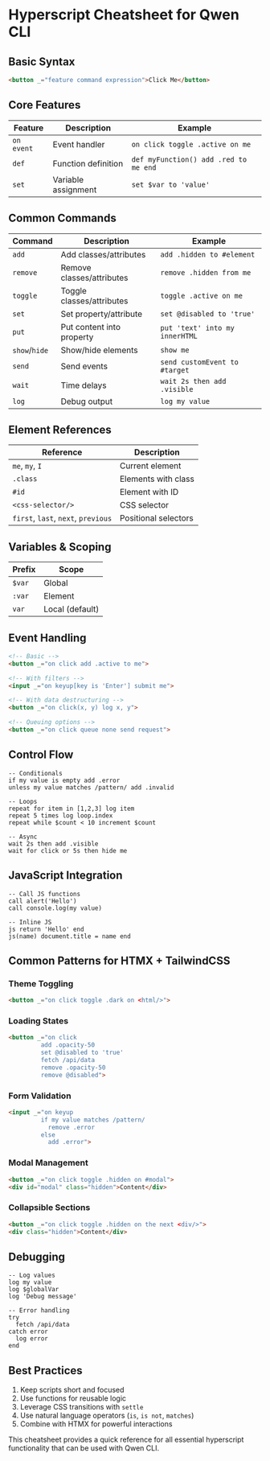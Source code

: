 # Hyperscript Cheatsheet for Qwen CLI

## Basic Syntax
```html
<button _="feature command expression">Click Me</button>
```

## Core Features
| Feature | Description | Example |
|---------|-------------|---------|
| `on event` | Event handler | `on click toggle .active on me` |
| `def` | Function definition | `def myFunction() add .red to me end` |
| `set` | Variable assignment | `set $var to 'value'` |

## Common Commands
| Command | Description | Example |
|---------|-------------|---------|
| `add` | Add classes/attributes | `add .hidden to #element` |
| `remove` | Remove classes/attributes | `remove .hidden from me` |
| `toggle` | Toggle classes/attributes | `toggle .active on me` |
| `set` | Set property/attribute | `set @disabled to 'true'` |
| `put` | Put content into property | `put 'text' into my innerHTML` |
| `show`/`hide` | Show/hide elements | `show me` |
| `send` | Send events | `send customEvent to #target` |
| `wait` | Time delays | `wait 2s then add .visible` |
| `log` | Debug output | `log my value` |

## Element References
| Reference | Description |
|-----------|-------------|
| `me`, `my`, `I` | Current element |
| `.class` | Elements with class |
| `#id` | Element with ID |
| `<css-selector/>` | CSS selector |
| `first`, `last`, `next`, `previous` | Positional selectors |

## Variables & Scoping
| Prefix | Scope |
|--------|-------|
| `$var` | Global |
| `:var` | Element |
| `var` | Local (default) |

## Event Handling
```html
<!-- Basic -->
<button _="on click add .active to me">

<!-- With filters -->
<input _="on keyup[key is 'Enter'] submit me">

<!-- With data destructuring -->
<button _="on click(x, y) log x, y">

<!-- Queuing options -->
<button _="on click queue none send request">
```

## Control Flow
```hyperscript
-- Conditionals
if my value is empty add .error
unless my value matches /pattern/ add .invalid

-- Loops
repeat for item in [1,2,3] log item
repeat 5 times log loop.index
repeat while $count < 10 increment $count

-- Async
wait 2s then add .visible
wait for click or 5s then hide me
```

## JavaScript Integration
```hyperscript
-- Call JS functions
call alert('Hello')
call console.log(my value)

-- Inline JS
js return 'Hello' end
js(name) document.title = name end
```

## Common Patterns for HTMX + TailwindCSS

### Theme Toggling
```html
<button _="on click toggle .dark on <html/>">
```

### Loading States
```html
<button _="on click 
         add .opacity-50 
         set @disabled to 'true' 
         fetch /api/data 
         remove .opacity-50 
         remove @disabled">
```

### Form Validation
```html
<input _="on keyup 
         if my value matches /pattern/ 
           remove .error 
         else 
           add .error">
```

### Modal Management
```html
<button _="on click toggle .hidden on #modal">
<div id="modal" class="hidden">Content</div>
```

### Collapsible Sections
```html
<button _="on click toggle .hidden on the next <div/>">
<div class="hidden">Content</div>
```

## Debugging
```hyperscript
-- Log values
log my value
log $globalVar
log 'Debug message'

-- Error handling
try
  fetch /api/data
catch error
  log error
end
```

## Best Practices
1. Keep scripts short and focused
2. Use functions for reusable logic
3. Leverage CSS transitions with `settle`
4. Use natural language operators (`is`, `is not`, `matches`)
5. Combine with HTMX for powerful interactions

This cheatsheet provides a quick reference for all essential hyperscript functionality that can be used with Qwen CLI.